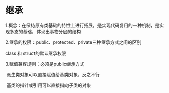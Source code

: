 # 继承

1.概念：在保持原有类基础的特性上进行拓展，是实现代码复用的一种机制，是实现多态的基础，体现出事物分层的结构

2.继承的权限：public、protected、private三种继承方式之间的区别

class 和 struct的默认继承权限

3.赋值兼容规则：必须是public继承方式

​	派生类对象可以直接赋值给基类对象，反之不行

​	基类的指针或引用可以直接指向子类的对象

​	